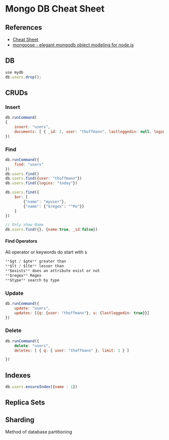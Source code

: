 # Mongo DB Cheat Sheet

## References

- [Cheat Sheet](https://blog.codecentric.de/files/2012/12/MongoDB-CheatSheet-v1_0.pdf)
- [mongoose - elegant mongodb object modeling for node.js](http://mongoosejs.com)

## DB

```javascript
use mydb
db.users.drop();
```
## CRUDs

### Insert
```javascript
db.runCommand(
{
	insert: "users",
	documents: [ { _id: 2, user: "thoffmann", lastloggedin: null, logins: ["today", "yesterday"] } ]
})
```
### Find
```javascript
db.runCommand({
	find: "users"
})
db.users.find()
db.users.find({user: "thoffmann"})
db.users.find({logins: "today"})

db.users.find({
	$or: [
		{"name": "myuser"},
		{"name": {"$regex": "^Pe"}}
	]
})

// Only show Name
db.users.find({}, {name:true, _id:false})
```

#### Find Operators
All operator or keywords do start with `$`
```javascript
**$gt / $gte** greater than
**$lt / $lte** lesser than
**$exists** does an attribute exist or not
**$regex** Regex
**$type** search by type
```

### Update
```javascript
db.runCommand({
	update: "users",
	updates: [{q: {user: "thoffmann"}, u: {lastloggedin: true}}]
})
```
### Delete
```javascript
db.runCommand({
	delete: "users",
	deletes: [ { q: { user: "thoffmann" }, limit: 1 } ]

})
```

## Indexes
```javascript
db.users.ensureIndex({name : 1})
```

## Replica Sets

## Sharding
Method of database partitioning